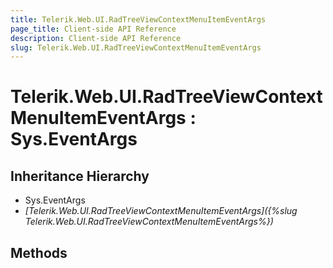 ```yaml
---
title: Telerik.Web.UI.RadTreeViewContextMenuItemEventArgs
page_title: Client-side API Reference
description: Client-side API Reference
slug: Telerik.Web.UI.RadTreeViewContextMenuItemEventArgs
---
```


# Telerik.Web.UI.RadTreeViewContextMenuItemEventArgs : Sys.EventArgs

## Inheritance Hierarchy

* Sys.EventArgs
* *[Telerik.Web.UI.RadTreeViewContextMenuItemEventArgs]({%slug Telerik.Web.UI.RadTreeViewContextMenuItemEventArgs%})*

## Methods